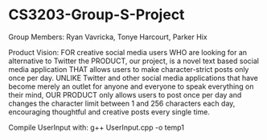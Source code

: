 # CS3203-Group-S-Project
Group Members: Ryan Vavricka, Tonye Harcourt, Parker Hix

Product Vision:
FOR creative social media users WHO are looking for an alternative to Twitter the PRODUCT, our project, is a novel text based social media application THAT allows users to make character-strict posts only once per day. UNLIKE Twitter and other social media applications that have become merely an outlet for anyone and everyone to speak everything on their mind, OUR PRODUCT only allows users to post once per day and changes the character limit between 1 and 256 characters each day, encouraging thoughtful and creative posts every single time.

Compile UserInput with:
g++ UserInput.cpp -o temp1
